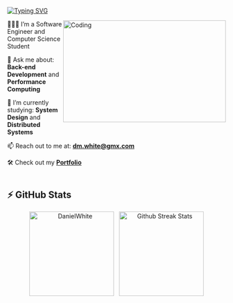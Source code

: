 [![Typing SVG](https://readme-typing-svg.herokuapp.com?font=Lato&size=22&color=016EEA&size=24&lines=Hi+there+%F0%9F%91%8B%2C++I'm+Daniel+%F0%9F%91%A8%E2%80%8D%F0%9F%92%BB...++;Welcome+to+my+GitHub!;I+love+to+learn,+and+hone+my+skills+%F0%9F%92%A1+++;Check+out+my+projects+below!+%F0%9F%91%87)](https://git.io/typing-svg)

<img align="right" alt="Coding" width="375" height="235" src="https://github.com/user-attachments/assets/3ed50fcc-4d76-47b4-8445-6e9c411fa45d">


🙋🏼‍♂️ I’m a Software Engineer and Computer Science Student

💬 Ask me about: **Back-end Development** and **Performance Computing**

🌱 I’m currently studying: **System Design** and **Distributed Systems**

📫 Reach out to me at: **dm.white@gmx.com**

🛠 Check out my **<a href="https://daniel-maxwell.github.io/Portfolio/">Portfolio</a>**
<br><br>
## ⚡ GitHub Stats

<div align="center">
  <img src="https://github-readme-stats.vercel.app/api/top-langs?username=daniel-maxwell&show_icons=true&theme=tokyonight&locale=en&layout=compact&cache-bust=1" alt="DanielWhite" height="195" />
  &nbsp;
      <img src="https://github-readme-streak-git-32433b-daniel-whites-projects-8092d37f.vercel.app?user=daniel-maxwell&theme=dark&border_radius=5&date_format=M%20j%5B%2C%20Y%5D&card_width=400&background=1A1B27&hide_longest_streak=true" alt="Github Streak Stats" height="195" />
</div>
